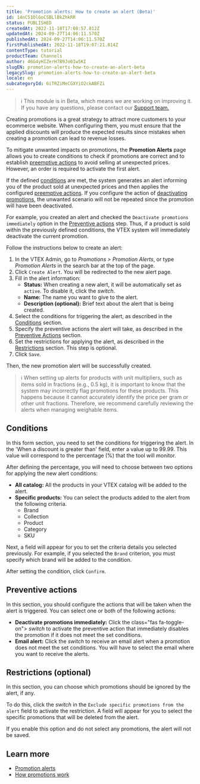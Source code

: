 ```yaml
---
title: 'Promotion alerts: How to create an alert (Beta)'
id: 14nC51OlGoCSBLlBkZhkRR
status: PUBLISHED
createdAt: 2022-11-18T17:08:57.812Z
updatedAt: 2024-09-27T14:06:11.570Z
publishedAt: 2024-09-27T14:06:11.570Z
firstPublishedAt: 2022-11-18T19:07:21.814Z
contentType: tutorial
productTeam: Channels
author: 46G4yHIZerH7B9Jo0Iw5KI
slugEN: promotion-alerts-how-to-create-an-alert-beta
legacySlug: promotion-alerts-how-to-create-an-alert-beta
locale: en
subcategoryId: 6iTRZiMeCGXYiO2ckABFZi
---
```


> ℹ️ This module is in Beta, which means we are working on improving it. If you have any questions, please contact our [Support team.](/en/support)

Creating promotions is a great strategy to attract more customers to your ecommerce website. When configuring them, you must ensure that the applied discounts will produce the expected results since mistakes when creating a promotion can lead to revenue losses.

To mitigate unwanted impacts on promotions, the **Promotion Alerts** page allows you to create conditions to check if promotions are correct and to establish [preemptive actions](/en/tutorial/alerta-de-promocoes-como-criar-um-alerta-beta--14nC51OlGoCSBLlBkZhkRR#preventive-actions) to avoid selling at unexpected prices. However, an order is required to activate the first alert.

If the defined [conditions](#conditions) are met, the system generates an alert informing you of the product sold at unexpected prices and then applies the configured [preemptive actions](#preventive-actions). If you configure the action of [deactivating promotions](#preventive-actions), the unwanted scenario will not be repeated since the promotion will have been deactivated.

For example, you created an alert and checked the `Deactivate promotions immediately` option in the [Preventive actions](#preventive-actions) step. Thus, if a product is sold within the previously defined conditions, the VTEX system will immediately deactivate the current promotion.

Follow the instructions below to create an alert:

1. In the VTEX Admin, go to *Promotions > Promotion Alerts*, or type *Promotion Alerts* in the search bar at the top of the page.
2. Click `Create Alert`. You will be redirected to the new alert page.
3. Fill in the alert information: 
   * **Status:** When creating a new alert, it will be automatically set as `active`. To disable it, click the <i class="fas fa-toggle-on"></i> *switch*.
   * **Name:** The name you want to give to the alert.
   * **Description (optional):** Brief text about the alert that is being created.
4. Select the conditions for triggering the alert, as described in the [Conditions](#conditions) section.
5. Specify the preventive actions the alert will take, as described in the [Preventive Actions](#preventive-actions) section.
6. Set the restrictions for applying the alert, as described in the [Restrictions](#restrictions-optional) section. This step is optional.
7. Click `Save`.

Then, the new promotion alert will be successfully created.

> ℹ️ When setting up alerts for products with unit multipliers, such as items sold in fractions (e.g., 0.5 kg), it is important to know that the system may incorrectly flag promotions for these products. This happens because it cannot accurately identify the price per gram or other unit fractions. Therefore, we recommend carefully reviewing the alerts when managing weighable items.

## Conditions

In this form section, you need to set the conditions for triggering the alert. In the 'When a discount is greater than' field, enter a value up to 99.99. This value will correspond to the percentage (%) that the tool will monitor. 

After defining the percentage, you will need to choose between two options for applying the new alert conditions:

- **All catalog:** All the products in your VTEX catalog will be added to the alert.
- **Specific products:** You can select the products added to the alert from the following criteria.
   * Brand
   * Collection
   * Product
   * Category
   * SKU

Next, a field will appear for you to set the criteria details you selected previously. For example, if you selected the `Brand` criterion, you must specify which brand will be added to the condition. 

After setting the condition, click `Confirm`.

## Preventive actions

In this section, you should configure the actions that will be taken when the alert is triggered. You can select one or both of the following actions:

- **Deactivate promotions immediately:** Click the class="fas fa-toggle-on"></i> *switch* to activate the preventive action that immediately disables the promotion if it does not meet the set conditions. 
- **Email alert:** Click the <i class="fas fa-toggle-on"></i> *switch* to receive an email alert when a promotion does not meet the set conditions. You will have to select the email where you want to receive the alerts.

## Restrictions (optional)

In this section, you can choose which promotions should be ignored by the alert, if any.

To do this, click the <i class="fas fa-toggle-on"></i> *switch* in the `Exclude specific promotions from the alert` field to activate the restriction. A field will appear for you to select the specific promotions that will be deleted from the alert. 

If you enable this option and do not select any promotions, the alert will not be saved.

## Learn more

- [Promotion alerts](/en/tutorial/alerta-de-promocoes-beta--3vDTjwoNtaxA1PUrkpEQLW)
- [How promotions work](/en/tracks/promocoes--6asfF1vFYiZgTQtOzwJchR)
